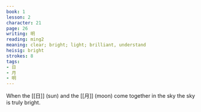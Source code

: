 ```yaml
---
book: 1
lesson: 2
character: 21
page: 26
writing: 明
reading: ming2
meaning: clear; bright; light; brilliant, understand
heisig: bright
strokes: 8
tags:
- 日
- 月
- 明
---
```



When the [[日]] (sun) and the [[月]] (moon) come together in the sky the sky is truly bright.
